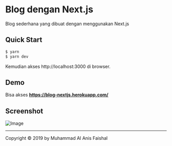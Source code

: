 
# Blog dengan Next.js

Blog sederhana yang dibuat dengan menggunakan Next.js

## Quick Start
``` bash
$ yarn
$ yarn dev
```
Kemudian akses http://localhost:3000 di browser.

## Demo

Bisa akses **https://blog-nextjs.herokuapp.com/**

## Screenshot

![Image](https://i.imgur.com/6729U9o.jpg)

----

Copyright © 2019 by Muhammad Al Anis Faishal

